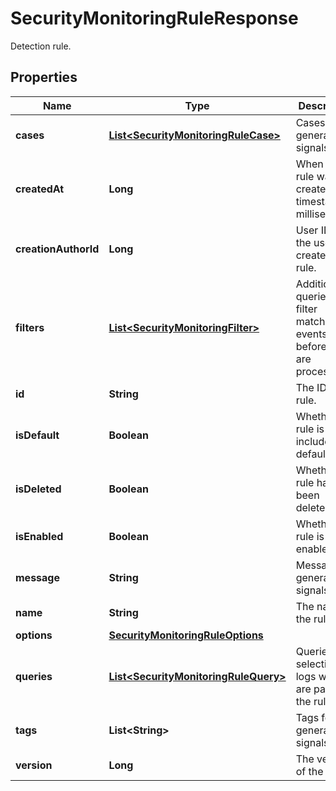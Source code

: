 

# SecurityMonitoringRuleResponse

Detection rule.
## Properties

Name | Type | Description | Notes
------------ | ------------- | ------------- | -------------
**cases** | [**List&lt;SecurityMonitoringRuleCase&gt;**](SecurityMonitoringRuleCase.md) | Cases for generating signals. |  [optional]
**createdAt** | **Long** | When the rule was created, timestamp in milliseconds. |  [optional]
**creationAuthorId** | **Long** | User ID of the user who created the rule. |  [optional]
**filters** | [**List&lt;SecurityMonitoringFilter&gt;**](SecurityMonitoringFilter.md) | Additional queries to filter matched events before they are processed |  [optional]
**id** | **String** | The ID of the rule. |  [optional]
**isDefault** | **Boolean** | Whether the rule is included by default. |  [optional]
**isDeleted** | **Boolean** | Whether the rule has been deleted. |  [optional]
**isEnabled** | **Boolean** | Whether the rule is enabled. |  [optional]
**message** | **String** | Message for generated signals. |  [optional]
**name** | **String** | The name of the rule. |  [optional]
**options** | [**SecurityMonitoringRuleOptions**](SecurityMonitoringRuleOptions.md) |  |  [optional]
**queries** | [**List&lt;SecurityMonitoringRuleQuery&gt;**](SecurityMonitoringRuleQuery.md) | Queries for selecting logs which are part of the rule. |  [optional]
**tags** | **List&lt;String&gt;** | Tags for generated signals. |  [optional]
**version** | **Long** | The version of the rule. |  [optional]



